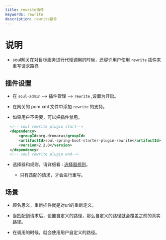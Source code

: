 ```yaml
---
title: rewrite插件
keywords: rewrite
description: rewrite插件
---
```


# 说明

* soul网关在对目标服务进行代理调用的时候，还容许用户使用 `rewrite` 插件来重写请求路径


## 插件设置

* 在 `soul-admin` --> 插件管理 --> `rewrite` ,设置为开启。

* 在网关的 pom.xml 文件中添加 `rewrite` 的支持。

* 如果用户不需要，可以把插件禁用。

```xml
  <!-- soul rewrite plugin start-->
  <dependency>
      <groupId>org.dromara</groupId>
      <artifactId>soul-spring-boot-starter-plugin-rewrite</artifactId>
      <version>2.2.0</version>
  </dependency>
  <!-- soul rewrite plugin end-->
``` 

* 选择器和规则，请详细看 : [选择器规则](selector.md)。

  * 只有匹配的请求，才会进行重写。

## 场景

* 顾名思义，重新插件就是对uri的重新定义。

* 当匹配到请求后，设置自定义的路径，那么自定义的路径就会覆盖之前的真实路径。

* 在调用的时候，就会使用用户自定义的路径。
